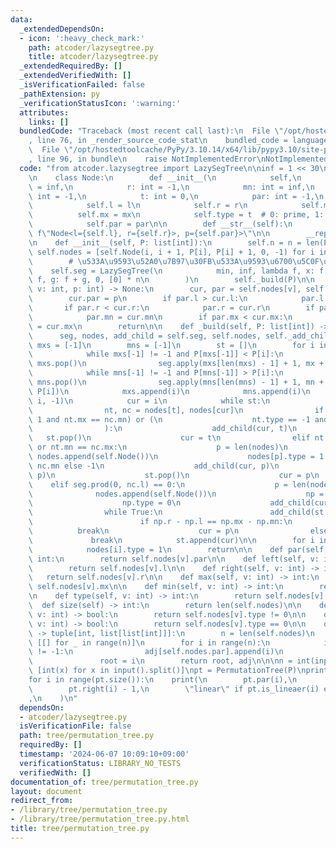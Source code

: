 ```yaml
---
data:
  _extendedDependsOn:
  - icon: ':heavy_check_mark:'
    path: atcoder/lazysegtree.py
    title: atcoder/lazysegtree.py
  _extendedRequiredBy: []
  _extendedVerifiedWith: []
  _isVerificationFailed: false
  _pathExtension: py
  _verificationStatusIcon: ':warning:'
  attributes:
    links: []
  bundledCode: "Traceback (most recent call last):\n  File \"/opt/hostedtoolcache/PyPy/3.10.14/x64/lib/pypy3.10/site-packages/onlinejudge_verify/documentation/build.py\"\
    , line 76, in _render_source_code_stat\n    bundled_code = language.bundle(\n\
    \  File \"/opt/hostedtoolcache/PyPy/3.10.14/x64/lib/pypy3.10/site-packages/onlinejudge_verify/languages/python.py\"\
    , line 96, in bundle\n    raise NotImplementedError\nNotImplementedError\n"
  code: "from atcoder.lazysegtree import LazySegTree\n\ninf = 1 << 30\n\n\nclass PermutationTree:\n\
    \n    class Node:\n        def __init__(\n            self,\n            l: int\
    \ = inf,\n            r: int = -1,\n            mn: int = inf,\n            mx:\
    \ int = -1,\n            t: int = 0,\n            par: int = -1,\n        ):\n\
    \            self.l = l\n            self.r = r\n            self.mn = mn\n  \
    \          self.mx = mx\n            self.type = t  # 0: prime, 1: asc, -1: desc\n\
    \            self.par = par\n\n        def __str__(self):\n            return\
    \ f\"Node<l={self.l}, r={self.r}>, p={self.par}>\"\n\n        __repr__ = __str__\n\
    \n    def __init__(self, P: list[int]):\n        self.n = n = len(P)\n       \
    \ self.nodes = [self.Node(i, i + 1, P[i], P[i] + 1, 0, -1) for i in range(n)]\n\
    \        # \u533A\u9593\u52A0\u7B97\u30FB\u533A\u9593\u6700\u5C0F\u5024\n    \
    \    self.seg = LazySegTree(\n            min, inf, lambda f, x: f + x, lambda\
    \ f, g: f + g, 0, [0] * n\n        )\n        self._build(P)\n\n    def _add_child(self,\
    \ v: int, p: int) -> None:\n        cur, par = self.nodes[v], self.nodes[p]\n\
    \        cur.par = p\n        if par.l > cur.l:\n            par.l = cur.l\n \
    \       if par.r < cur.r:\n            par.r = cur.r\n        if par.mn > cur.mn:\n\
    \            par.mn = cur.mn\n        if par.mx < cur.mx:\n            par.mx\
    \ = cur.mx\n        return\n\n    def _build(self, P: list[int]) -> None:\n  \
    \      seg, nodes, add_child = self.seg, self.nodes, self._add_child\n       \
    \ mxs = [-1]\n        mns = [-1]\n        st = []\n        for i in range(self.n):\n\
    \            while mxs[-1] != -1 and P[mxs[-1]] < P[i]:\n                mx =\
    \ mxs.pop()\n                seg.apply(mxs[len(mxs) - 1] + 1, mx + 1, P[i] - P[mx])\n\
    \            while mns[-1] != -1 and P[mns[-1]] > P[i]:\n                mn =\
    \ mns.pop()\n                seg.apply(mns[len(mns) - 1] + 1, mn + 1, P[mn] -\
    \ P[i])\n            mxs.append(i)\n            mns.append(i)\n            seg.apply(0,\
    \ i, -1)\n            cur = i\n            while st:\n                t = st[-1]\n\
    \                nt, nc = nodes[t], nodes[cur]\n                if (nt.type ==\
    \ 1 and nt.mx == nc.mn) or (\n                    nt.type == -1 and nt.mn == nc.mx\n\
    \                ):\n                    add_child(cur, t)\n                 \
    \   st.pop()\n                    cur = t\n                elif nt.mx == nc.mn\
    \ or nt.mn == nc.mx:\n                    p = len(nodes)\n                   \
    \ nodes.append(self.Node())\n                    nodes[p].type = 1 if nt.mx ==\
    \ nc.mn else -1\n                    add_child(cur, p)\n                    add_child(t,\
    \ p)\n                    st.pop()\n                    cur = p\n            \
    \    elif seg.prod(0, nc.l) == 0:\n                    p = len(nodes)\n      \
    \              nodes.append(self.Node())\n                    np = nodes[p]\n\
    \                    np.type = 0\n                    add_child(cur, p)\n    \
    \                while True:\n                        add_child(st.pop(), p)\n\
    \                        if np.r - np.l == np.mx - np.mn:\n                  \
    \          break\n                    cur = p\n                else:\n       \
    \             break\n            st.append(cur)\n\n        for i in range(self.n):\n\
    \            nodes[i].type = 1\n        return\n\n    def par(self, v: int) ->\
    \ int:\n        return self.nodes[v].par\n\n    def left(self, v: int) -> int:\n\
    \        return self.nodes[v].l\n\n    def right(self, v: int) -> int:\n     \
    \   return self.nodes[v].r\n\n    def max(self, v: int) -> int:\n        return\
    \ self.nodes[v].mx\n\n    def min(self, v: int) -> int:\n        return self.nodes[v].mn\n\
    \n    def type(self, v: int) -> int:\n        return self.nodes[v].type\n\n  \
    \  def size(self) -> int:\n        return len(self.nodes)\n\n    def is_lineaer(self,\
    \ v: int) -> bool:\n        return self.nodes[v].type != 0\n\n    def is_prime(self,\
    \ v: int) -> bool:\n        return self.nodes[v].type == 0\n\n    def gen_graph(self)\
    \ -> tuple[int, list[list[int]]]:\n        n = len(self.nodes)\n        adj =\
    \ [[] for _ in range(n)]\n        for i in range(n):\n            if self.nodes[i].par\
    \ != -1:\n                adj[self.nodes.par].append(i)\n            else:\n \
    \               root = i\n        return root, adj\n\n\nn = int(input())\nP =\
    \ [int(x) for x in input().split()]\npt = PermutationTree(P)\nprint(pt.size())\n\
    for i in range(pt.size()):\n    print(\n        pt.par(i),\n        pt.left(i),\n\
    \        pt.right(i) - 1,\n        \"linear\" if pt.is_lineaer(i) else \"prime\"\
    ,\n    )\n"
  dependsOn:
  - atcoder/lazysegtree.py
  isVerificationFile: false
  path: tree/permutation_tree.py
  requiredBy: []
  timestamp: '2024-06-07 10:09:10+09:00'
  verificationStatus: LIBRARY_NO_TESTS
  verifiedWith: []
documentation_of: tree/permutation_tree.py
layout: document
redirect_from:
- /library/tree/permutation_tree.py
- /library/tree/permutation_tree.py.html
title: tree/permutation_tree.py
---
```

